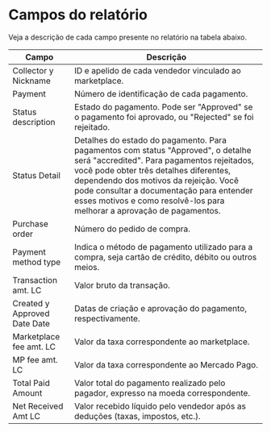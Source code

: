 # Campos do relatório

Veja a descrição de cada campo presente no relatório na tabela abaixo. 

| Campo | Descrição |
|-------|-----------|
| Collector y Nickname | ID e apelido de cada vendedor vinculado ao marketplace. |
| Payment | Número de identificação de cada pagamento. |
| Status description | Estado do pagamento. Pode ser "Approved" se o pagamento foi aprovado, ou "Rejected" se foi rejeitado. |
| Status Detail | Detalhes do estado do pagamento. Para pagamentos com status "Approved", o detalhe será "accredited". Para pagamentos rejeitados, você pode obter três detalhes diferentes, dependendo dos motivos da rejeição. Você pode consultar a documentação para entender esses motivos e como resolvê-los para melhorar a aprovação de pagamentos. |
| Purchase order | Número do pedido de compra. |
| Payment method type | Indica o método de pagamento utilizado para a compra, seja cartão de crédito, débito ou outros meios. |
| Transaction amt. LC | Valor bruto da transação. |
| Created y Approved Date Date | Datas de criação e aprovação do pagamento, respectivamente. |
| Marketplace fee amt. LC | Valor da taxa correspondente ao marketplace. |
| MP fee amt. LC | Valor da taxa correspondente ao Mercado Pago. |
| Total Paid Amount | Valor total do pagamento realizado pelo pagador, expresso na moeda correspondente. |
| Net Received Amt LC | Valor recebido líquido pelo vendedor após as deduções (taxas, impostos, etc.). |